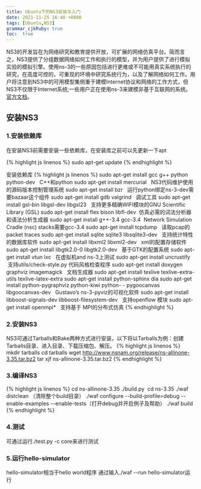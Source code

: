 ```yaml
---
title: Ubuntu下的NS3安装与入门
date: 2021-11-25 16:40 +0800
tags: [Ubuntu,NS3]
grammar_cjkRuby: true
toc:  true
---
```

NS3的开发旨在为网络研究和教育提供开放，可扩展的网络仿真平台。简而言之，NS3提供了分组数据网络如何工作和执行的模型，并为用户提供了进行模拟实验的模拟引擎。使用ns-3的一些原因包括进行更难或不可能用真实系统执行的研究，在高度可控的，可重现的环境中研究系统行为，以及了解网络如何工作。用户将注意到NS3中的可用模型集侧重于建模Internet协议和网络的工作方式，但NS3不仅限于Internet系统;一些用户正在使用ns-3来建模非基于互联网的系统。[官方文档](https://www.nsnam.org/ns-3-28/documentation/)。

## 安装NS3
### 1.安装依赖库
在安装NS3前需要安装一些依赖库，在安装库之前可以先更新一下apt

{% highlight js linenos %}
sudo apt-get update
{% endhighlight %}

安装依赖库
{% highlight js linenos %}
sudo apt-get install gcc g++ python python-dev   C++和python
sudo apt-get install mercurial   NS3代码维护使用的源码版本控制管理系统
sudo apt-get install bzr   运行python绑定ns-3-dev需要bazaar这个组件
sudo apt-get install gdb valgrind   调试工具
sudo apt-get install gsl-bin libgsl-dev libgsl23   支持更多精确WIFI模块的GNU Scientific Library (GSL)
sudo apt-get install flex bison libfl-dev  仿真必需的词法分析器和语法分析生成器
sudo apt-get install g++-3.4 gcc-3.4  Network Simulation Cradle (nsc) stacks需要gcc-3.4
sudo apt-get install tcpdump   读取pcap的packet traces
sudo apt-get install sqlite sqlite3 libsqlite3-dev   支持统计特性的数据库软件
sudo apt-get install libxml2 libxml2-dev   xml的配置存储软件
sudo apt-get install libgtk2.0-0 libgtk2.0-dev   基于GTK的配置系统
sudo apt-get install vtun lxc   在虚拟机and ns-3上测试
sudo apt-get install uncrustify   支持utils/check-style.py 代码风格检查程序
sudo apt-get install doxygen graphviz imagemagick   文档生成器
sudo apt-get install texlive texlive-extra-utils texlive-latex-extra
sudo apt-get install python-sphinx dia
sudo apt-get install python-pygraphviz python-kiwi python- - pygoocanvas libgoocanvas-dev   Gustavo’s ns-3-pyviz的可视化软件
sudo apt-get install libboost-signals-dev libboost-filesystem-dev   支持openflow 模块
sudo apt-get install openmpi*   支持基于 MPI的分布式仿真
{% endhighlight %}

### 2.安装NS3
NS3可通过Tarballs和Bake两种方式进行安装，以下将以Tarballs为例：创建Tarballs目录、进入目录、下载压缩包、解压。
{% highlight js linenos %}
mkdir tarballs
cd tarballs
wget http://www.nsnam.org/release/ns-allinone-3.35.tar.bz2
tar xjf ns-allinone-3.35.tar.bz2
{% endhighlight %}

### 3.编译NS3
{% highlight js linenos %}
cd ns-allinone-3.35
./build.py 
cd ns-3.35
./waf distclean （清除整个build目录）
./waf configure --build-profile=debug --enable-examples --enable-tests（打开debug并开启例子及帮助）
./waf build 
{% endhighlight %}

### 4.测试
可通过运行./test.py -c core来进行测试

### 5.运行hello-simulator
hello-simulator相当于hello world程序
通过输入./waf --run hello-simulator运行